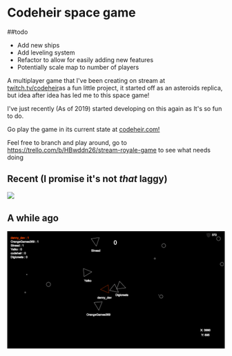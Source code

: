 # Codeheir space game
##todo
* Add new ships
* Add leveling system
* Refactor to allow for easily adding new features
* Potentially scale map to number of players



A multiplayer game that I've been creating on stream at [twitch.tv/codeheir](https://www.twitch.tv/codeheir)as a fun little project, it started off as an asteroids replica, but idea after idea has led me to this space game! 

I've just recently (As of 2019) started developing on this again as It's so fun to do. 

Go play the game in its current state at [codeheir.com!](https://www.codeheir.com)


Feel free to branch and play around, go to https://trello.com/b/HBwddn26/stream-royale-game to see what needs doing
## Recent (I promise it's not *that* laggy)
![](stream-royale.gif2)
## A while ago
![](stream-royale.gif)

